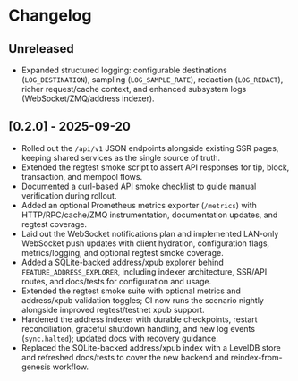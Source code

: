 # Changelog

## Unreleased
- Expanded structured logging: configurable destinations (`LOG_DESTINATION`), sampling (`LOG_SAMPLE_RATE`), redaction (`LOG_REDACT`), richer request/cache context, and enhanced subsystem logs (WebSocket/ZMQ/address indexer).

## [0.2.0] - 2025-09-20
- Rolled out the `/api/v1` JSON endpoints alongside existing SSR pages, keeping shared services as the single source of truth.
- Extended the regtest smoke script to assert API responses for tip, block, transaction, and mempool flows.
- Documented a curl-based API smoke checklist to guide manual verification during rollout.
- Added an optional Prometheus metrics exporter (`/metrics`) with HTTP/RPC/cache/ZMQ instrumentation, documentation updates, and regtest coverage.
- Laid out the WebSocket notifications plan and implemented LAN-only WebSocket push updates with client hydration, configuration flags, metrics/logging, and optional regtest smoke coverage.
- Added a SQLite-backed address/xpub explorer behind `FEATURE_ADDRESS_EXPLORER`, including indexer architecture, SSR/API routes, and docs/tests for configuration and usage.
- Extended the regtest smoke suite with optional metrics and address/xpub validation toggles; CI now runs the scenario nightly alongside improved regtest/testnet xpub support.
- Hardened the address indexer with durable checkpoints, restart reconciliation, graceful shutdown handling, and new log events (`sync.halted`); updated docs with recovery guidance.
- Replaced the SQLite-backed address/xpub index with a LevelDB store and refreshed docs/tests to cover the new backend and reindex-from-genesis workflow.
